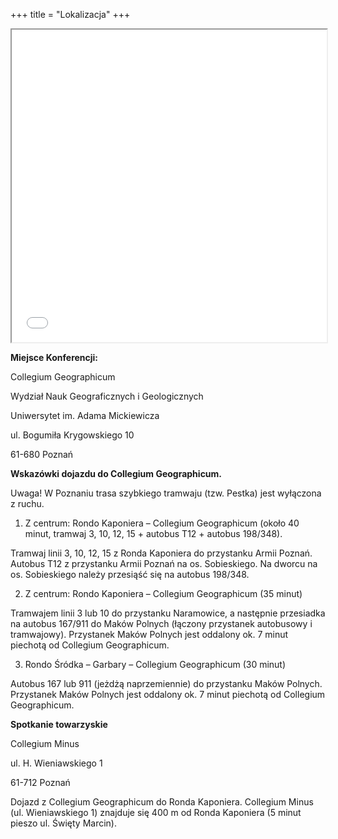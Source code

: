 +++
title = "Lokalizacja"
+++

<iframe seamless src="/./map/map.html" width="100%" height="500"></iframe>

**Miejsce Konferencji:**

Collegium Geographicum

Wydział Nauk Geograficznych i Geologicznych 

Uniwersytet im. Adama Mickiewicza 

ul. Bogumiła Krygowskiego 10

61-680 Poznań

**Wskazówki dojazdu do Collegium Geographicum.** 

Uwaga! W Poznaniu trasa szybkiego tramwaju (tzw. Pestka) jest wyłączona z ruchu. 

1. Z centrum: Rondo Kaponiera – Collegium Geographicum (około 40 minut, tramwaj 3, 10, 12, 15 + autobus T12 + autobus 198/348). 

Tramwaj linii 3, 10, 12, 15 z Ronda Kaponiera  do przystanku Armii Poznań. Autobus T12 z przystanku Armii Poznań na os. Sobieskiego. Na dworcu na os. Sobieskiego należy przesiąść się na autobus 198/348. 

2. Z centrum: Rondo Kaponiera – Collegium Geographicum (35 minut)

Tramwajem linii 3 lub 10 do przystanku Naramowice, a następnie przesiadka na autobus 167/911 do Maków Polnych (łączony przystanek autobusowy i tramwajowy). Przystanek Maków Polnych jest oddalony ok. 7 minut piechotą od Collegium Geographicum.

3. Rondo Śródka – Garbary – Collegium Geographicum (30 minut)

Autobus 167 lub 911 (jeżdżą naprzemiennie) do przystanku Maków Polnych. Przystanek Maków Polnych jest oddalony ok. 7 minut piechotą od Collegium Geographicum.  

**Spotkanie towarzyskie**

Collegium Minus

ul. H. Wieniawskiego 1

61-712 Poznań

Dojazd z Collegium Geographicum do Ronda Kaponiera. Collegium Minus (ul. Wieniawskiego 1) znajduje się 400 m od Ronda Kaponiera (5 minut pieszo ul. Święty Marcin). 

